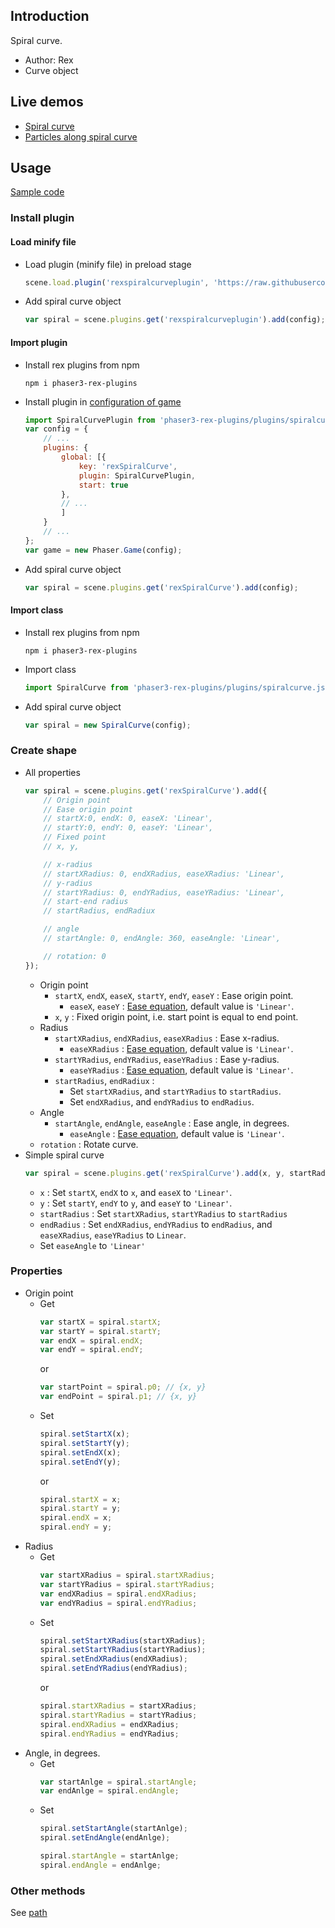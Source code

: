 ## Introduction

Spiral curve.

- Author: Rex
- Curve object

## Live demos

- [Spiral curve](https://codepen.io/rexrainbow/pen/bGEbeLg)
- [Particles along spiral curve](https://codepen.io/rexrainbow/pen/VweZGev)

## Usage

[Sample code](https://github.com/rexrainbow/phaser3-rex-notes/tree/master/examples/curve-spiral)

### Install plugin

#### Load minify file

- Load plugin (minify file) in preload stage
    ```javascript
    scene.load.plugin('rexspiralcurveplugin', 'https://raw.githubusercontent.com/rexrainbow/phaser3-rex-notes/master/dist/rexspiralcurveplugin.min.js', true);
    ```
- Add spiral curve object
    ```javascript
    var spiral = scene.plugins.get('rexspiralcurveplugin').add(config);
    ```

#### Import plugin

- Install rex plugins from npm
    ```
    npm i phaser3-rex-plugins
    ```
- Install plugin in [configuration of game](game.md#configuration)
    ```javascript
    import SpiralCurvePlugin from 'phaser3-rex-plugins/plugins/spiralcurve-plugin.js';
    var config = {
        // ...
        plugins: {
            global: [{
                key: 'rexSpiralCurve',
                plugin: SpiralCurvePlugin,
                start: true
            },
            // ...
            ]
        }
        // ...
    };
    var game = new Phaser.Game(config);
    ```
- Add spiral curve object
    ```javascript
    var spiral = scene.plugins.get('rexSpiralCurve').add(config);
    ```

#### Import class

- Install rex plugins from npm
    ```
    npm i phaser3-rex-plugins
    ```
- Import class
    ```javascript
    import SpiralCurve from 'phaser3-rex-plugins/plugins/spiralcurve.js';
    ```
- Add spiral curve object
    ```javascript
    var spiral = new SpiralCurve(config);
    ```

### Create shape

- All properties
    ```javascript
    var spiral = scene.plugins.get('rexSpiralCurve').add({
        // Origin point
        // Ease origin point
        // startX:0, endX: 0, easeX: 'Linear',
        // startY:0, endY: 0, easeY: 'Linear',
        // Fixed point
        // x, y,
    
        // x-radius
        // startXRadius: 0, endXRadius, easeXRadius: 'Linear',
        // y-radius
        // startYRadius: 0, endYRadius, easeYRadius: 'Linear',
        // start-end radius
        // startRadius, endRadiux
    
        // angle
        // startAngle: 0, endAngle: 360, easeAngle: 'Linear',
    
        // rotation: 0
    });
    ```
    - Origin point
        - `startX`, `endX`, `easeX`, `startY`, `endY`, `easeY` : Ease origin point.
            - `easeX`, `easeY` : [Ease equation](tween.md#ease-equations), default value is `'Linear'`.
        - `x`, `y` : Fixed origin point, i.e. start point is equal to end point.
    - Radius
        - `startXRadius`, `endXRadius`, `easeXRadius` : Ease x-radius.
            - `easeXRadius` : [Ease equation](tween.md#ease-equations), default value is `'Linear'`.
        - `startYRadius`, `endYRadius`, `easeYRadius` : Ease y-radius.
            - `easeYRadius` : [Ease equation](tween.md#ease-equations), default value is `'Linear'`.
        - `startRadius`, `endRadiux` : 
            - Set `startXRadius`, and `startYRadius` to `startRadius`.
            - Set `endXRadius`, and `endYRadius` to `endRadius`.
    - Angle
        - `startAngle`, `endAngle`, `easeAngle` : Ease angle, in degrees.
            - `easeAngle` : [Ease equation](tween.md#ease-equations), default value is `'Linear'`.
    - `rotation` : Rotate curve.
- Simple spiral curve
    ```javascript
    var spiral = scene.plugins.get('rexSpiralCurve').add(x, y, startRadius, endRadius, startAngle, endAngle, rotation);
    ```
    - `x` : Set `startX`, `endX` to `x`, and `easeX` to `'Linear'`.
    - `y` : Set `startY`, `endY` to `y`, and `easeY` to `'Linear'`.
    - `startRadius` : Set `startXRadius`, `startYRadius` to `startRadius`
    - `endRadius` : Set `endXRadius`, `endYRadius` to `endRadius`, and `easeXRadius`, `easeYRadius` to `Linear`.
    - Set `easeAngle` to `'Linear'`

### Properties

- Origin point
    - Get
        ```javascript
        var startX = spiral.startX;
        var startY = spiral.startY;
        var endX = spiral.endX;
        var endY = spiral.endY;
        ```
        or
        ```javascript
        var startPoint = spiral.p0; // {x, y}
        var endPoint = spiral.p1; // {x, y}
        ```
    - Set
        ```javascript
        spiral.setStartX(x);
        spiral.setStartY(y);
        spiral.setEndX(x);
        spiral.setEndY(y);
        ```
        or
        ```javascript
        spiral.startX = x;
        spiral.startY = y;
        spiral.endX = x;
        spiral.endY = y;
        ```
- Radius
    - Get
        ```javascript
        var startXRadius = spiral.startXRadius;
        var startYRadius = spiral.startYRadius;
        var endXRadius = spiral.endXRadius;
        var endYRadius = spiral.endYRadius;
        ```
    - Set
        ```javascript
        spiral.setStartXRadius(startXRadius);
        spiral.setStartYRadius(startYRadius);
        spiral.setEndXRadius(endXRadius);
        spiral.setEndYRadius(endYRadius);
        ```
        or
        ```javascript
        spiral.startXRadius = startXRadius;
        spiral.startYRadius = startYRadius;
        spiral.endXRadius = endXRadius;
        spiral.endYRadius = endYRadius;
        ```
- Angle, in degrees.
    - Get
        ```javascript
        var startAnlge = spiral.startAngle;
        var endAnlge = spiral.endAngle;
        ```
    - Set
        ```javascript
        spiral.setStartAngle(startAnlge);
        spiral.setEndAngle(endAnlge);
        ```
        ```javascript
        spiral.startAngle = startAnlge;
        spiral.endAngle = endAnlge;
        ```

### Other methods

See [path](path.md)
